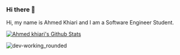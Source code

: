 ### Hi there 👋 
Hi, my name is Ahmed Khiari and I am a Software Engineer Student.



[![Ahmed khiari's Github Stats](https://github-readme-stats.vercel.app/api?username=Ahmedkr5&show_icons=true&theme=dracula)](https://github.com/Ahmedkr5/github-readme-stats)


![dev-working_rounded](https://user-images.githubusercontent.com/60600220/135900383-183c521d-6a36-41f0-acb1-d7f343081cd1.gif)















